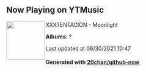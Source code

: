 ## Now Playing on YTMusic

[<img align="left" width="100" src="https://lh3.googleusercontent.com/7WuCPt_wzSaUJ8aNSmY4tzjMnx9Yyc-GFdD67nrgk4IUzdTz0B80JP9aoHP0_a-Xo0rx9PtxBKx7Xay9">](https://music.youtube.com/watch?v=ic9KOmxNrDc)

XXXTENTACION - Moonlight

**Albums**: ?

Last updated at 06/30/2021 10:47

#### Generated with [20chan/github-now](https://github.com/20chan/github-now)
